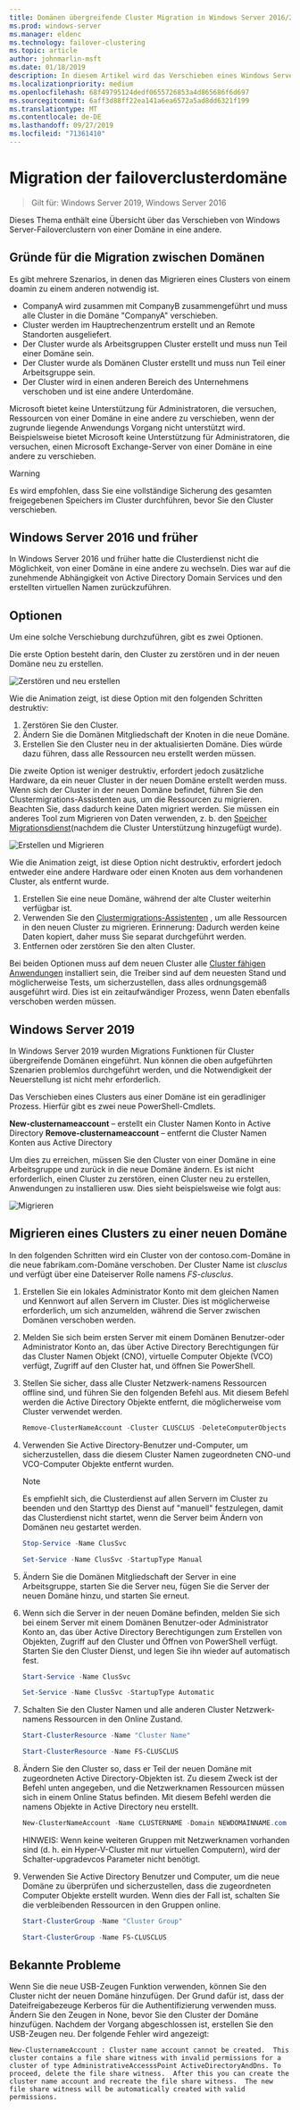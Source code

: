 ```yaml
---
title: Domänen übergreifende Cluster Migration in Windows Server 2016/2019
ms.prod: windows-server
ms.manager: eldenc
ms.technology: failover-clustering
ms.topic: article
author: johnmarlin-msft
ms.date: 01/18/2019
description: In diesem Artikel wird das Verschieben eines Windows Server 2019-Clusters von einer Domäne in eine andere beschrieben.
ms.localizationpriority: medium
ms.openlocfilehash: 68f49795124dedf0655726853a4d865686f6d697
ms.sourcegitcommit: 6aff3d88ff22ea141a6ea6572a5ad8dd6321f199
ms.translationtype: MT
ms.contentlocale: de-DE
ms.lasthandoff: 09/27/2019
ms.locfileid: "71361410"
---
```

# <a name="failover-cluster-domain-migration"></a>Migration der failoverclusterdomäne

> Gilt für: Windows Server 2019, Windows Server 2016

Dieses Thema enthält eine Übersicht über das Verschieben von Windows Server-Failoverclustern von einer Domäne in eine andere.

## <a name="why-migrate-between-domains"></a>Gründe für die Migration zwischen Domänen

Es gibt mehrere Szenarios, in denen das Migrieren eines Clusters von einem doamin zu einem anderen notwendig ist.

- CompanyA wird zusammen mit CompanyB zusammengeführt und muss alle Cluster in die Domäne "CompanyA" verschieben.
- Cluster werden im Hauptrechenzentrum erstellt und an Remote Standorten ausgeliefert.
- Der Cluster wurde als Arbeitsgruppen Cluster erstellt und muss nun Teil einer Domäne sein.
- Der Cluster wurde als Domänen Cluster erstellt und muss nun Teil einer Arbeitsgruppe sein.
- Der Cluster wird in einen anderen Bereich des Unternehmens verschoben und ist eine andere Unterdomäne.

Microsoft bietet keine Unterstützung für Administratoren, die versuchen, Ressourcen von einer Domäne in eine andere zu verschieben, wenn der zugrunde liegende Anwendungs Vorgang nicht unterstützt wird. Beispielsweise bietet Microsoft keine Unterstützung für Administratoren, die versuchen, einen Microsoft Exchange-Server von einer Domäne in eine andere zu verschieben.

   > [!WARNING]
   > Es wird empfohlen, dass Sie eine vollständige Sicherung des gesamten freigegebenen Speichers im Cluster durchführen, bevor Sie den Cluster verschieben.

## <a name="windows-server-2016-and-earlier"></a>Windows Server 2016 und früher

In Windows Server 2016 und früher hatte die Clusterdienst nicht die Möglichkeit, von einer Domäne in eine andere zu wechseln.  Dies war auf die zunehmende Abhängigkeit von Active Directory Domain Services und den erstellten virtuellen Namen zurückzuführen.   

## <a name="options"></a>Optionen

Um eine solche Verschiebung durchzuführen, gibt es zwei Optionen.

Die erste Option besteht darin, den Cluster zu zerstören und in der neuen Domäne neu zu erstellen.

![Zerstören und neu erstellen](media/Cross-Domain-Cluster-Migration/Cross-Cluster-Domain-Migration-1.gif)

Wie die Animation zeigt, ist diese Option mit den folgenden Schritten destruktiv:

1. Zerstören Sie den Cluster.
2. Ändern Sie die Domänen Mitgliedschaft der Knoten in die neue Domäne.
3. Erstellen Sie den Cluster neu in der aktualisierten Domäne.  Dies würde dazu führen, dass alle Ressourcen neu erstellt werden müssen.

Die zweite Option ist weniger destruktiv, erfordert jedoch zusätzliche Hardware, da ein neuer Cluster in der neuen Domäne erstellt werden muss.  Wenn sich der Cluster in der neuen Domäne befindet, führen Sie den Clustermigrations-Assistenten aus, um die Ressourcen zu migrieren. Beachten Sie, dass dadurch keine Daten migriert werden. Sie müssen ein anderes Tool zum Migrieren von Daten verwenden, z. b. den [Speicher Migrationsdienst](../storage/storage-migration-service/overview.md)(nachdem die Cluster Unterstützung hinzugefügt wurde).

![Erstellen und Migrieren](media/Cross-Domain-Cluster-Migration/Cross-Cluster-Domain-Migration-2.gif)

Wie die Animation zeigt, ist diese Option nicht destruktiv, erfordert jedoch entweder eine andere Hardware oder einen Knoten aus dem vorhandenen Cluster, als entfernt wurde.

1. Erstellen Sie eine neue Domäne, während der alte Cluster weiterhin verfügbar ist.
2. Verwenden Sie den [Clustermigrations-Assistenten](https://docs.microsoft.com/previous-versions/windows/it-pro/windows-server-2008-R2-and-2008/cc754481(v=ws.10)) , um alle Ressourcen in den neuen Cluster zu migrieren. Erinnerung: Dadurch werden keine Daten kopiert, daher muss Sie separat durchgeführt werden.
3. Entfernen oder zerstören Sie den alten Cluster.

Bei beiden Optionen muss auf dem neuen Cluster alle [Cluster fähigen Anwendungen](https://technet.microsoft.com/aa369082(v=vs.90)) installiert sein, die Treiber sind auf dem neuesten Stand und möglicherweise Tests, um sicherzustellen, dass alles ordnungsgemäß ausgeführt wird.  Dies ist ein zeitaufwändiger Prozess, wenn Daten ebenfalls verschoben werden müssen.

## <a name="windows-server-2019"></a>Windows Server 2019

In Windows Server 2019 wurden Migrations Funktionen für Cluster übergreifende Domänen eingeführt.  Nun können die oben aufgeführten Szenarien problemlos durchgeführt werden, und die Notwendigkeit der Neuerstellung ist nicht mehr erforderlich.  

Das Verschieben eines Clusters aus einer Domäne ist ein geradliniger Prozess. Hierfür gibt es zwei neue PowerShell-Cmdlets.

**New-clusternameaccount** – erstellt ein Cluster Namen Konto in Active Directory **Remove-clusternameaccount** – entfernt die Cluster Namen Konten aus Active Directory

Um dies zu erreichen, müssen Sie den Cluster von einer Domäne in eine Arbeitsgruppe und zurück in die neue Domäne ändern.  Es ist nicht erforderlich, einen Cluster zu zerstören, einen Cluster neu zu erstellen, Anwendungen zu installieren usw. Dies sieht beispielsweise wie folgt aus:

![Migrieren](media/Cross-Domain-Cluster-Migration/Cross-Cluster-Domain-Migration-3.gif)

## <a name="migrating-a-cluster-to-a-new-domain"></a>Migrieren eines Clusters zu einer neuen Domäne

In den folgenden Schritten wird ein Cluster von der contoso.com-Domäne in die neue fabrikam.com-Domäne verschoben.  Der Cluster Name ist *clusclus* und verfügt über eine Dateiserver Rolle namens *FS-clusclus*.

1. Erstellen Sie ein lokales Administrator Konto mit dem gleichen Namen und Kennwort auf allen Servern im Cluster.  Dies ist möglicherweise erforderlich, um sich anzumelden, während die Server zwischen Domänen verschoben werden.
2. Melden Sie sich beim ersten Server mit einem Domänen Benutzer-oder Administrator Konto an, das über Active Directory Berechtigungen für das Cluster Namen Objekt (CNO), virtuelle Computer Objekte (VCO) verfügt, Zugriff auf den Cluster hat, und öffnen Sie PowerShell.
3. Stellen Sie sicher, dass alle Cluster Netzwerk-namens Ressourcen offline sind, und führen Sie den folgenden Befehl aus.  Mit diesem Befehl werden die Active Directory Objekte entfernt, die möglicherweise vom Cluster verwendet werden.

   ```PowerShell
   Remove-ClusterNameAccount -Cluster CLUSCLUS -DeleteComputerObjects
   ```
4. Verwenden Sie Active Directory-Benutzer und-Computer, um sicherzustellen, dass die diesem Cluster Namen zugeordneten CNO-und VCO-Computer Objekte entfernt wurden.

   > [!NOTE]
   > Es empfiehlt sich, die Clusterdienst auf allen Servern im Cluster zu beenden und den Starttyp des Dienst auf "manuell" festzulegen, damit das Clusterdienst nicht startet, wenn die Server beim Ändern von Domänen neu gestartet werden.

   ```PowerShell
   Stop-Service -Name ClusSvc

   Set-Service -Name ClusSvc -StartupType Manual
   ```

5. Ändern Sie die Domänen Mitgliedschaft der Server in eine Arbeitsgruppe, starten Sie die Server neu, fügen Sie die Server der neuen Domäne hinzu, und starten Sie erneut.
6. Wenn sich die Server in der neuen Domäne befinden, melden Sie sich bei einem Server mit einem Domänen Benutzer-oder Administrator Konto an, das über Active Directory Berechtigungen zum Erstellen von Objekten, Zugriff auf den Cluster und Öffnen von PowerShell verfügt. Starten Sie den Cluster Dienst, und legen Sie ihn wieder auf automatisch fest.

   ```PowerShell
   Start-Service -Name ClusSvc

   Set-Service -Name ClusSvc -StartupType Automatic
   ```
7. Schalten Sie den Cluster Namen und alle anderen Cluster Netzwerk-namens Ressourcen in den Online Zustand.

   ```PowerShell
   Start-ClusterResource -Name "Cluster Name"

   Start-ClusterResource -Name FS-CLUSCLUS
   ```

8. Ändern Sie den Cluster so, dass er Teil der neuen Domäne mit zugeordneten Active Directory-Objekten ist. Zu diesem Zweck ist der Befehl unten angegeben, und die Netzwerknamen Ressourcen müssen sich in einem Online Status befinden.  Mit diesem Befehl werden die namens Objekte in Active Directory neu erstellt.

   ```PowerShell
   New-ClusterNameAccount -Name CLUSTERNAME -Domain NEWDOMAINNAME.com -UpgradeVCOs
   ```

    HINWEIS: Wenn keine weiteren Gruppen mit Netzwerknamen vorhanden sind (d. h. ein Hyper-V-Cluster mit nur virtuellen Computern), wird der Schalter-upgradevcos Parameter nicht benötigt.

9. Verwenden Sie Active Directory Benutzer und Computer, um die neue Domäne zu überprüfen und sicherzustellen, dass die zugeordneten Computer Objekte erstellt wurden. Wenn dies der Fall ist, schalten Sie die verbleibenden Ressourcen in den Gruppen online.

   ```PowerShell
   Start-ClusterGroup -Name "Cluster Group"

   Start-ClusterGroup -Name FS-CLUSCLUS
   ```

## <a name="known-issues"></a>Bekannte Probleme

Wenn Sie die neue USB-Zeugen Funktion verwenden, können Sie den Cluster nicht der neuen Domäne hinzufügen.  Der Grund dafür ist, dass der Dateifreigabezeuge Kerberos für die Authentifizierung verwenden muss.  Ändern Sie den Zeugen in None, bevor Sie den Cluster der Domäne hinzufügen.  Nachdem der Vorgang abgeschlossen ist, erstellen Sie den USB-Zeugen neu.  Der folgende Fehler wird angezeigt:

```
New-ClusternameAccount : Cluster name account cannot be created.  This cluster contains a file share witness with invalid permissions for a cluster of type AdministrativeAccesssPoint ActiveDirectoryAndDns. To proceed, delete the file share witness.  After this you can create the cluster name account and recreate the file share witness.  The new file share witness will be automatically created with valid permissions.
```


